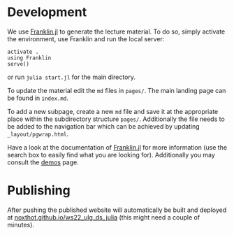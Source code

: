 # Development
We use [Franklin.jl](https://franklinjl.org) to generate the lecture material. To do so, simply activate the environment, use Franklin and run the local server:
```
activate .
using Franklin
serve()
```
or run `julia start.jl` for the main directory.

To update the material edit the `md` files in `pages/`. The main landing page can be found in `index.md`.

To add a new subpage, create a new `md` file and save it at the appropriate place within the subdirectory structure `pages/`. Additionally the file needs to be added to the navigation bar which can be achieved by updating `_layout/pgwrap.html`.

Have a look at the documentation of [Franklin.jl](https://franklinjl.org) for more information (use the search box to easily find what you are looking for). Additionally you may consult the [demos](https://franklinjl.org/demos/) page.

# Publishing
After pushing the published website will automatically be built and deployed at [noxthot.github.io/ws22_ulg_ds_julia](https://noxthot.github.io/ws22_ulg_ds_julia/) (this might need a couple of minutes).